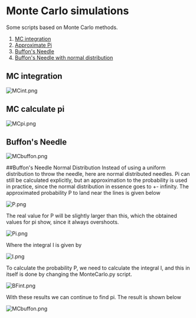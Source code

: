 # Monte Carlo simulations
Some scripts based on Monte Carlo methods.

1. [MC integration](https://github.com/mintDan/MonteCarlo#mc-integration)
2. [Approximate Pi](https://github.com/mintDan/MonteCarlo#mc-calculate-pi)
3. [Buffon's Needle](https://github.com/mintDan/MonteCarlo#buffons-needle)
4. [Buffon's Needle with normal distribution](https://github.com/mintDan/MonteCarlo#buffons-needle-normal-distribution)


## MC integration
![MCint.png](https://github.com/mintDan/MonteCarlo/blob/master/MCint.png)

## MC calculate pi
![MCpi.png](https://github.com/mintDan/MonteCarlo/blob/master/MCpi.png)

## Buffon's Needle
![MCbuffon.png](https://github.com/mintDan/MonteCarlo/blob/master/MCBuffon.png)

##Buffon's Needle Normal Distribution
Instead of using a uniform distribution to throw the needle, here are normal distributed needles. 
Pi can still be calculated explicitly, but an approximation to the probability is used in practice, since the normal distribution in essence goes to +- infinity.
The approximated probability P to land near the lines is given below

![P.png](https://github.com/mintDan/MonteCarlo/blob/master/P.png)

The real value for P will be slightly larger than this, which the obtained values for pi show, since it always overshoots.

![Pi.png](https://github.com/mintDan/MonteCarlo/blob/master/Pi.png)

Where the integral I is given by

![I.png](https://github.com/mintDan/MonteCarlo/blob/master/I.png)

To calculate the probability P, we need to calculate the integral I, and this in itself is done by changing the MonteCarlo.py script.

![BFint.png](https://github.com/mintDan/MonteCarlo/blob/master/BFint.png)

With these results we can continue to find pi. The result is shown below

![MCbuffon.png](https://github.com/mintDan/MonteCarlo/blob/master/MCBuffonGauss.png)

